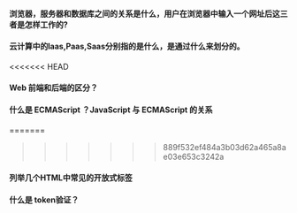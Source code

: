 #### 浏览器，服务器和数据库之间的关系是什么，用户在浏览器中输入一个网址后这三者是怎样工作的?
#### 云计算中的laas,Paas,Saas分别指的是什么，是通过什么来划分的。
<<<<<<< HEAD
#### Web 前端和后端的区分？
####  什么是 ECMAScript ？JavaScript 与 ECMAScript 的关系
=======
>>>>>>> 889f532ef484a3b03d62a465a8ae03e653c3242a
#### 列举几个HTML中常见的开放式标签
#### 什么是 token验证？
